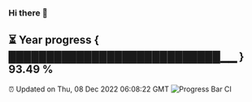 ### Hi there 👋
⏳ Year progress { ████████████████████████████▁▁ } 93.49 %
---
⏰ Updated on Thu, 08 Dec 2022 06:08:22 GMT
![Progress Bar CI](https://github.com/Moyi321/Moyi321/workflows/Progress%20Bar%20CI/badge.svg)
